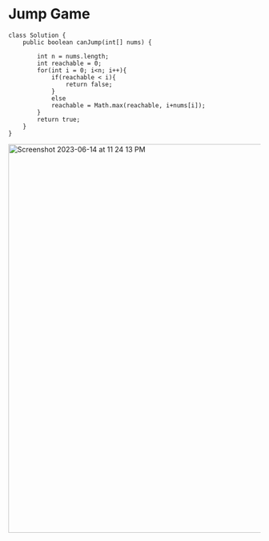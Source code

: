 # Jump Game
```
class Solution {
    public boolean canJump(int[] nums) {

        int n = nums.length;
        int reachable = 0;
        for(int i = 0; i<n; i++){
            if(reachable < i){
                return false;
            }
            else 
            reachable = Math.max(reachable, i+nums[i]);
        }
        return true; 
    }
}
```

<img width="776" alt="Screenshot 2023-06-14 at 11 24 13 PM" src="https://github.com/Abhi-Codehub/DSA-/assets/111800760/04314d4d-a10d-4c6b-b588-b2cc0aeb254d">

